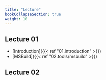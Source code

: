 ```yaml
---
title: "Lecture"
bookCollapseSection: true
weight: 10
---
```


## Lecture 01

- [Introduction]({{< ref "01.introduction" >}})
- [MSBuild]({{< ref "02.tools/msbuild" >}})

## Lecture 02
